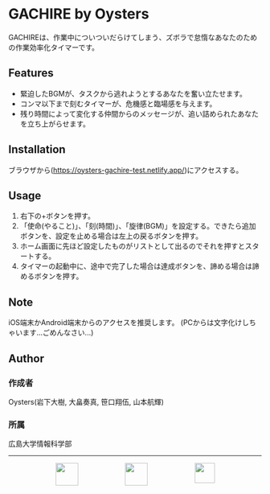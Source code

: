 # GACHIRE by Oysters

GACHIREは、作業中についついだらけてしまう、ズボラで怠惰なあなたのための作業効率化タイマーです。

## Features
* 緊迫したBGMが、タスクから逃れようとするあなたを奮い立たせます。
* コンマ以下まで刻むタイマーが、危機感と臨場感を与えます。
* 残り時間によって変化する仲間からのメッセージが、追い詰められたあなたを立ち上がらせます。

## Installation
ブラウザから(https://oysters-gachire-test.netlify.app/)にアクセスする。

## Usage
1. 右下の+ボタンを押す。
2. 「使命(やること)」、「刻(時間)」、「旋律(BGM)」を設定する。できたら追加ボタンを、設定を止める場合は左上の戻るボタンを押す。
3. ホーム画面に先ほど設定したものがリストとして出るのでそれを押すとスタートする。
4. タイマーの起動中に、途中で完了した場合は達成ボタンを、諦める場合は諦めるボタンを押す。

## Note
iOS端末かAndroid端末からのアクセスを推奨します。
(PCからは文字化けしちゃいます...ごめんなさい...)
## Author
### 作成者
Oysters(岩下大樹, 大畠奏真, 笹口翔伍, 山本航輝)
### 所属
広島大学情報科学部

___

<p align="center" style="display: flex;justify-content: space-evenly;">
  <a href="https://flutter.dev/"><img src="https://flutter.dev/assets/flutter-lockup-1caf6476beed76adec3c477586da54de6b552b2f42108ec5bc68dc63bae2df75.png" height="45px;" /></a>
  <a href="https://developer.mozilla.org/en-US/docs/Web/Progressive_web_apps"><img src="https://mdn.mozillademos.org/files/16742/pwa.png" height="45px;" /></a>
  <a href="https://www.netlify.com/"><img src="https://upload.wikimedia.org/wikipedia/commons/thumb/b/b8/Netlify_logo.svg/221px-Netlify_logo.svg.png" height="40px;" /></a>
</p>